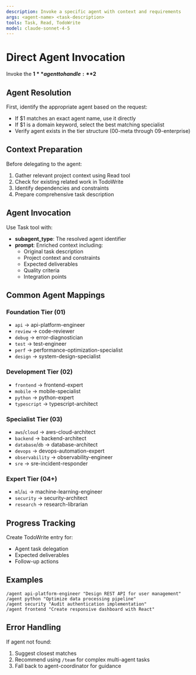 ```yaml
---
description: Invoke a specific agent with context and requirements
args: <agent-name> <task-description>
tools: Task, Read, TodoWrite
model: claude-sonnet-4-5
---
```


# Direct Agent Invocation

Invoke the **$1** agent to handle: **$2**

## Agent Resolution

First, identify the appropriate agent based on the request:
- If $1 matches an exact agent name, use it directly
- If $1 is a domain keyword, select the best matching specialist
- Verify agent exists in the tier structure (00-meta through 09-enterprise)

## Context Preparation

Before delegating to the agent:
1. Gather relevant project context using Read tool
2. Check for existing related work in TodoWrite
3. Identify dependencies and constraints
4. Prepare comprehensive task description

## Agent Invocation

Use Task tool with:
- **subagent_type**: The resolved agent identifier
- **prompt**: Enriched context including:
  - Original task description
  - Project context and constraints
  - Expected deliverables
  - Quality criteria
  - Integration points

## Common Agent Mappings

### Foundation Tier (01)
- `api` → api-platform-engineer
- `review` → code-reviewer
- `debug` → error-diagnostician
- `test` → test-engineer
- `perf` → performance-optimization-specialist
- `design` → system-design-specialist

### Development Tier (02)
- `frontend` → frontend-expert
- `mobile` → mobile-specialist
- `python` → python-expert
- `typescript` → typescript-architect

### Specialist Tier (03)
- `aws`/`cloud` → aws-cloud-architect
- `backend` → backend-architect
- `database`/`db` → database-architect
- `devops` → devops-automation-expert
- `observability` → observability-engineer
- `sre` → sre-incident-responder

### Expert Tier (04+)
- `ml`/`ai` → machine-learning-engineer
- `security` → security-architect
- `research` → research-librarian

## Progress Tracking

Create TodoWrite entry for:
- Agent task delegation
- Expected deliverables
- Follow-up actions

## Examples

```
/agent api-platform-engineer "Design REST API for user management"
/agent python "Optimize data processing pipeline"
/agent security "Audit authentication implementation"
/agent frontend "Create responsive dashboard with React"
```

## Error Handling

If agent not found:
1. Suggest closest matches
2. Recommend using `/team` for complex multi-agent tasks
3. Fall back to agent-coordinator for guidance